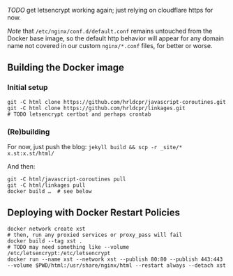 
*TODO* get letsencrypt working again; just relying on cloudflare https for now.

*Note* that `/etc/nginx/conf.d/default.conf` remains untouched from the Docker base image, so the default http behavior will appear for any domain name not covered in our custom `nginx/*.conf` files, for better or worse.

## Building the Docker image

### Initial setup

    git -C html clone https://github.com/hrldcpr/javascript-coroutines.git
    git -C html clone https://github.com/hrldcpr/linkages.git
    # TODO letsencrypt certbot and perhaps crontab

### (Re)building

For now, just push the blog: `jekyll build && scp -r _site/* x.st:x.st/html/`

And then:

    git -C html/javascript-coroutines pull
    git -C html/linkages pull
    docker build …  # see below


## Deploying with Docker Restart Policies

    docker network create xst
    # then, run any proxied services or proxy_pass will fail
    docker build --tag xst .
    # TODO may need something like --volume /etc/letsencrypt:/etc/letsencrypt
    docker run --name xst --network xst --publish 80:80 --publish 443:443 --volume $PWD/html:/usr/share/nginx/html --restart always --detach xst
